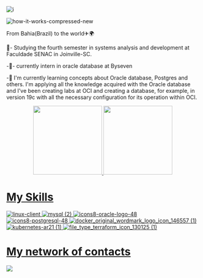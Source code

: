 ![i](https://user-images.githubusercontent.com/89049212/144874374-1338de5b-1b76-41e2-a8d9-df0858526435.jpg)

![how-it-works-compressed-new](https://user-images.githubusercontent.com/89049212/219964888-c42b5d45-4a06-4150-be6f-25d7b96ac351.gif)



From Bahia(Brazil) to the world✈🌍

🔭- Studying the fourth semester in systems analysis and development at Faculdade SENAC in Joinville-SC. 

-🌱- currently intern in oracle database at Byseven

-🌱 I'm currently learning concepts about Oracle database, Postgres and others. I'm applying all the knowledge acquired with the Oracle database and I've been creating labs at OCI and creating a database, for example, in version 19c with all the necessary configuration for its operation within OCI.

<div align="center">
  <a href="https://github.com/RefesonPinho ">
  <img height="180em" src="https://github-readme-stats.vercel.app/api?username=RefesonPinho&show_icons=true&theme=onedark&include_all_commits=true&count_private=true"/>
  <img height="180em" src="https://github-readme-stats.vercel.app/api/top-langs/?username=RefesonPinho&layout=compact&langs_count=7&theme=onedark"/>
</div>

 # My Skills
![linux-client](https://user-images.githubusercontent.com/89049212/177085147-66a9b794-16f7-48e3-8996-085c52dd21e6.png)
![mysql (2)](https://user-images.githubusercontent.com/89049212/140742094-41ec6ab2-c66f-4aa2-950f-7c434c758139.png)
![icons8-oracle-logo-48](https://user-images.githubusercontent.com/89049212/219965526-4cee58b9-59fb-4782-a85d-4bd85723e7df.png)
![icons8-postgresql-48](https://user-images.githubusercontent.com/89049212/219965860-07c8072b-0b55-4de0-8389-65b0d7dce6a1.png) 
![docker_original_wordmark_logo_icon_146557 (1)](https://user-images.githubusercontent.com/89049212/177085013-f1f31ed7-8e89-4e14-bf65-3d84bf6491c3.png)
![kubernetes-ar21 (1)](https://user-images.githubusercontent.com/89049212/184568530-7eb8b2a4-9c46-4161-b36a-58ab506257c3.svg)
![file_type_terraform_icon_130125 (1)](https://user-images.githubusercontent.com/89049212/186157937-594f10b6-9c11-41cc-92b0-3f35225ce03e.png)


 
 

 # My network of contacts
 
 <div> 
 
 
<a href="https://www.linkedin.com/in/refeson-pinho-tecnologia/" target="_blank"><img src="https://img.shields.io/badge/-LinkedIn-%230077B5?style=for-the-badge&logo=linkedin&logoColor=white" target="_blank"></a> 
 

 <div> 




